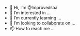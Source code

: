 - 👋 Hi, I’m @Improvedsaa
- 👀 I’m interested in ...
- 🌱 I’m currently learning ...
- 💞️ I’m looking to collaborate on ...
- 📫 How to reach me ...

<!---
Improvedsaa/Improvedsaa is a ✨ special ✨ repository because its `README.md` (this file) appears on your GitHub profile.
You can click the Preview link to take a look at your changes.
--->
